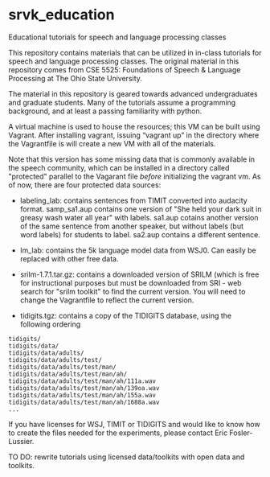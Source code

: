 # srvk_education
Educational tutorials for speech and language processing classes

This repository contains materials that can be utilized in in-class tutorials for speech and language processing classes.
The original material in this repository comes from CSE 5525: Foundations of Speech & Language Processing at The Ohio State University.

The material in this repository is geared towards advanced undergraduates and graduate students.  Many of the tutorials assume a
programming background, and at least a passing familiarity with python.

A virtual machine is used to house the resources; this VM can be built using Vagrant.  After installing vagrant, issuing “vagrant up” in the directory where the Vagrantfile is will create a new VM with all of the materials.

Note that this version has some missing data that is commonly available in the speech community, which can be installed in a directory called "protected" parallel to the Vagarant file *before* initializing the vagrant vm.  As of now, there are four protected data sources:

* labeling_lab: contains sentences from TIMIT converted into audacity format.  samp_sa1.aup contains one version of "She held your dark suit in greasy wash water all year" with labels.  sa1.aup cotains another version of the same sentence from another speaker, but without labels (but word labels) for students to label.  sa2.aup contains a different sentence.

* lm_lab: contains the 5k language model data from WSJ0.  Can easily be replaced with other free data.

* srilm-1.7.1.tar.gz: contains a downloaded version of SRILM (which is free for instructional purposes but must be downloaded from SRI - web search for "srilm toolkit" to find the current version.  You will need to change the Vagrantfile to reflect the current version.

* tidigits.tgz: contains a copy of the TIDIGITS database, using the following ordering

```bash-3.2$ tar -tzf protected/tidigits.tgz | head
tidigits/
tidigits/data/
tidigits/data/adults/
tidigits/data/adults/test/
tidigits/data/adults/test/man/
tidigits/data/adults/test/man/ah/
tidigits/data/adults/test/man/ah/111a.wav
tidigits/data/adults/test/man/ah/139oa.wav
tidigits/data/adults/test/man/ah/155a.wav
tidigits/data/adults/test/man/ah/1688a.wav
...
```

If you have licenses for WSJ, TIMIT or TIDIGITS and would like to know how to create the files needed for the experiments, please contact Eric Fosler-Lussier.  

TO DO: rewrite tutorials using licensed data/toolkits with open data and toolkits.